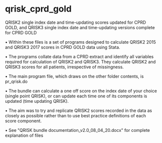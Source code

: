 # qrisk_cprd_gold
QRISK2 single index date and time-updating scores updated for CPRD GOLD, and QRISK3 single index date and time-updating versions complete for CPRD GOLD

•	Within these files is a set of programs designed to calculate QRISK2 2015 and QRISK3 2017 scores in CPRD GOLD data using Stata.

•	The programs collate data from a CPRD extract and identify all variables required for calculation of QRISK2 and QRISK3.  They calculate QRISK2 and QRISK3 scores for all patients, irrespective of missingness.

•	The main program file, which draws on the other folder contents, is pr_qrisk.do 

•	The bundle can calculate a one off score on the index date of your choice (single point QRISK), or can update each time one of its components is updated (time updating QRISK).

•	The aim was to try and replicate QRISK2 scores recorded in the data as closely as possible rather than to use best practice definitions of each score component.

•	See "QRISK bundle documentation_v2.0_08_04_20.docx" for complete explanation of files
